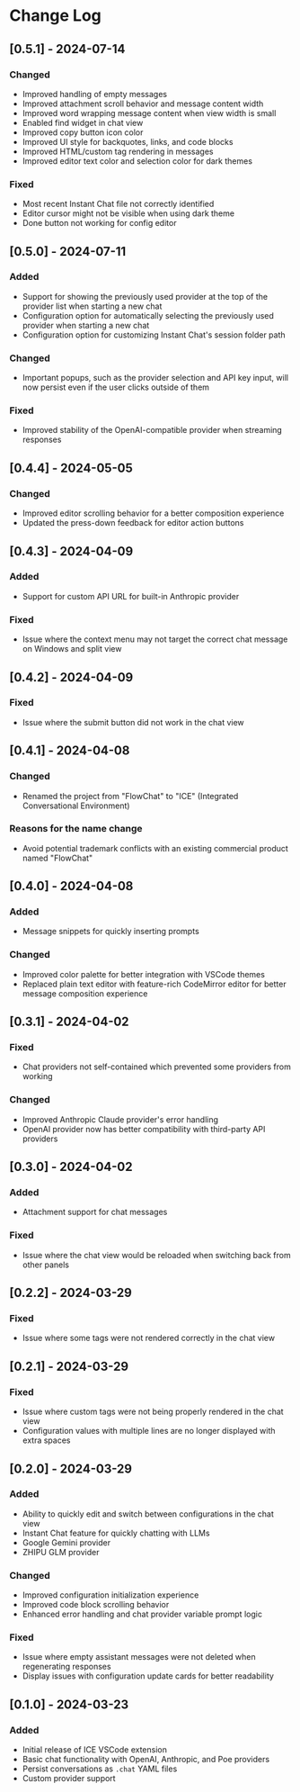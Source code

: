 # Change Log

## [0.5.1] - 2024-07-14
### Changed
- Improved handling of empty messages
- Improved attachment scroll behavior and message content width
- Improved word wrapping message content when view width is small
- Enabled find widget in chat view
- Improved copy button icon color
- Improved UI style for backquotes, links, and code blocks
- Improved HTML/custom tag rendering in messages
- Improved editor text color and selection color for dark themes

### Fixed
- Most recent Instant Chat file not correctly identified
- Editor cursor might not be visible when using dark theme
- Done button not working for config editor

## [0.5.0] - 2024-07-11
### Added
- Support for showing the previously used provider at the top of the provider list when starting a new chat
- Configuration option for automatically selecting the previously used provider when starting a new chat
- Configuration option for customizing Instant Chat's session folder path

### Changed
- Important popups, such as the provider selection and API key input, will now persist even if the user clicks outside of them

### Fixed
- Improved stability of the OpenAI-compatible provider when streaming responses

## [0.4.4] - 2024-05-05
### Changed
- Improved editor scrolling behavior for a better composition experience
- Updated the press-down feedback for editor action buttons

## [0.4.3] - 2024-04-09
### Added
- Support for custom API URL for built-in Anthropic provider

### Fixed
- Issue where the context menu may not target the correct chat message on Windows and split view

## [0.4.2] - 2024-04-09
### Fixed
- Issue where the submit button did not work in the chat view

## [0.4.1] - 2024-04-08
### Changed
- Renamed the project from "FlowChat" to "ICE" (Integrated Conversational Environment)

### Reasons for the name change
- Avoid potential trademark conflicts with an existing commercial product named "FlowChat"

## [0.4.0] - 2024-04-08
### Added
- Message snippets for quickly inserting prompts

### Changed
- Improved color palette for better integration with VSCode themes
- Replaced plain text editor with feature-rich CodeMirror editor for better message composition experience

## [0.3.1] - 2024-04-02
### Fixed
- Chat providers not self-contained which prevented some providers from working

### Changed
- Improved Anthropic Claude provider's error handling
- OpenAI provider now has better compatibility with third-party API providers

## [0.3.0] - 2024-04-02
### Added
- Attachment support for chat messages

### Fixed
- Issue where the chat view would be reloaded when switching back from other panels

## [0.2.2] - 2024-03-29
### Fixed
- Issue where some tags were not rendered correctly in the chat view

## [0.2.1] - 2024-03-29
### Fixed
- Issue where custom tags were not being properly rendered in the chat view
- Configuration values with multiple lines are no longer displayed with extra spaces

## [0.2.0] - 2024-03-29
### Added
- Ability to quickly edit and switch between configurations in the chat view
- Instant Chat feature for quickly chatting with LLMs
- Google Gemini provider
- ZHIPU GLM provider

### Changed
- Improved configuration initialization experience
- Improved code block scrolling behavior
- Enhanced error handling and chat provider variable prompt logic

### Fixed
- Issue where empty assistant messages were not deleted when regenerating responses
- Display issues with configuration update cards for better readability

## [0.1.0] - 2024-03-23
### Added
- Initial release of ICE VSCode extension
- Basic chat functionality with OpenAI, Anthropic, and Poe providers
- Persist conversations as `.chat` YAML files
- Custom provider support
